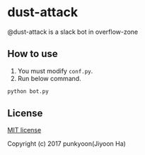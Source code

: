 # dust-attack

@dust-attack is a slack bot in overflow-zone

## How to use

1. You must modify `conf.py`.
2. Run below command.

```bash
python bot.py
```

## License

[MIT license](https://github.com/punkyoon/dust-attack/blob/master/LICENSE)

Copyright (c) 2017 punkyoon(Jiyoon Ha)

